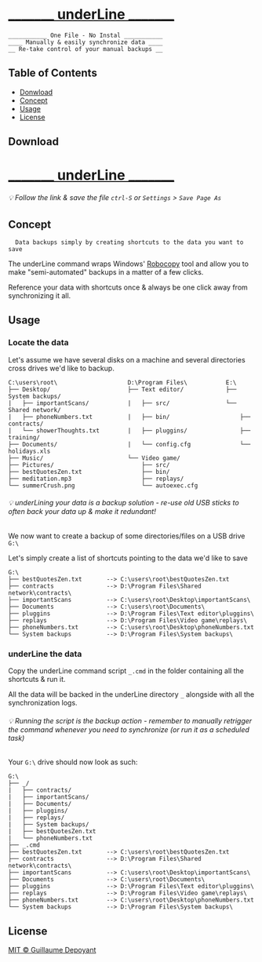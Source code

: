 # [_______ underLine _______](https://raw.githubusercontent.com/gdepoyant/underline/main/_.cmd)
```
___________ One File - No Instal ___________
____ Manually & easily synchronize data ____
__ Re-take control of your manual backups __
```

## Table of Contents
- [Donwload](#download)
- [Concept](#concept)
- [Usage](#usage)
- [License](#license)

## Download
# [_______ underLine _______](https://raw.githubusercontent.com/gdepoyant/underline/main/_.cmd)
###### :bulb: Follow the link & save the file  `ctrl-S` or `Settings` > `Save Page As`

## Concept
```
  Data backups simply by creating shortcuts to the data you want to save
```
  The underLine command wraps Windows' [Robocopy](https://docs.microsoft.com/en-us/windows-server/administration/windows-commands/robocopy) tool and allow you to make "semi-automated" backups in a matter of a few clicks.
  
  Reference your data with shortcuts once & always be one click away from synchronizing it all.

## Usage
### Locate the data
Let's assume we have several disks on a machine and several directories cross drives we'd like to backup.

```
C:\users\root\                    D:\Program Files\           E:\
├── Desktop/                      ├── Text editor/            ├── System backups/
|   ├── importantScans/           |   ├── src/                └── Shared network/
|   ├── phoneNumbers.txt          |   ├── bin/                    ├── contracts/
|   └── showerThoughts.txt        |   ├── pluggins/               ├── training/
├── Documents/                    |   └── config.cfg              └── holidays.xls
├── Music/                        └── Video game/
├── Pictures/                         ├── src/
├── bestQuotesZen.txt                 ├── bin/
├── meditation.mp3                    ├── replays/
└── summerCrush.png                   └── autoexec.cfg
```

###### :bulb: underLining your data is a backup solution - re-use old USB sticks to often back your data up & make it redundant!

We now want to create a backup of some directories/files on a USB drive `G:\`

Let's simply create a list of shortcuts pointing to the data we'd like to save

```
G:\
├── bestQuotesZen.txt       --> C:\users\root\bestQuotesZen.txt
├── contracts               --> D:\Program Files\Shared network\contracts\
├── importantScans          --> C:\users\root\Desktop\importantScans\
├── Documents               --> C:\users\root\Documents\
├── pluggins                --> D:\Program Files\Text editor\pluggins\
├── replays                 --> D:\Program Files\Video game\replays\
├── phoneNumbers.txt        --> C:\users\root\Desktop\phoneNumbers.txt
└── System backups          --> D:\Program Files\System backups\
```

### underLine the data
Copy the underLine command script `_.cmd` in the folder containing all the shortcuts & run it.

All the data will be backed in the underLine directory `_` alongside with all the synchronization logs.

###### :bulb: Running the script is the backup action - remember to manually retrigger the command whenever you need to synchronize (or run it as a scheduled task)

Your `G:\` drive should now look as such:

```
G:\
├── _/
|   ├── contracts/
|   ├── importantScans/
|   ├── Documents/
|   ├── pluggins/
|   ├── replays/
|   ├── System backups/
|   ├── bestQuotesZen.txt
|   └── phoneNumbers.txt
├── _.cmd
├── bestQuotesZen.txt       --> C:\users\root\bestQuotesZen.txt
├── contracts               --> D:\Program Files\Shared network\contracts\
├── importantScans          --> C:\users\root\Desktop\importantScans\
├── Documents               --> C:\users\root\Documents\
├── pluggins                --> D:\Program Files\Text editor\pluggins\
├── replays                 --> D:\Program Files\Video game\replays\
├── phoneNumbers.txt        --> C:\users\root\Desktop\phoneNumbers.txt
└── System backups          --> D:\Program Files\System backups\
```
## License

[MIT © Guillaume Depoyant](LICENSE)
